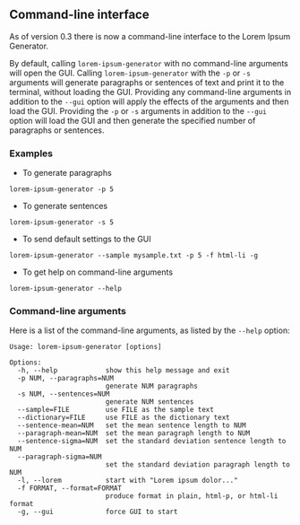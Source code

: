 ## Command-line interface ##

As of version 0.3 there is now a command-line interface to the Lorem Ipsum Generator.

By default, calling `lorem-ipsum-generator` with no command-line arguments will open the GUI. Calling `lorem-ipsum-generator` with the `-p` or `-s` arguments will generate paragraphs or sentences of text and print it to the terminal, without loading the GUI. Providing any command-line arguments in addition to the `--gui` option will apply the effects of the arguments and then load the GUI. Providing the `-p` or `-s` arguments in addition to the `--gui` option will load the GUI and then generate the specified number of paragraphs or sentences.

### Examples ###

  * To generate paragraphs
```
lorem-ipsum-generator -p 5
```
  * To generate sentences
```
lorem-ipsum-generator -s 5
```
  * To send default settings to the GUI
```
lorem-ipsum-generator --sample mysample.txt -p 5 -f html-li -g
```
  * To get help on command-line arguments
```
lorem-ipsum-generator --help
```

### Command-line arguments ###

Here is a list of the command-line arguments, as listed by the `--help` option:

```
Usage: lorem-ipsum-generator [options]

Options:
  -h, --help            show this help message and exit
  -p NUM, --paragraphs=NUM
                        generate NUM paragraphs
  -s NUM, --sentences=NUM
                        generate NUM sentences
  --sample=FILE         use FILE as the sample text
  --dictionary=FILE     use FILE as the dictionary text
  --sentence-mean=NUM   set the mean sentence length to NUM
  --paragraph-mean=NUM  set the mean paragraph length to NUM
  --sentence-sigma=NUM  set the standard deviation sentence length to NUM
  --paragraph-sigma=NUM
                        set the standard deviation paragraph length to NUM
  -l, --lorem           start with "Lorem ipsum dolor..."
  -f FORMAT, --format=FORMAT
                        produce format in plain, html-p, or html-li format
  -g, --gui             force GUI to start
```